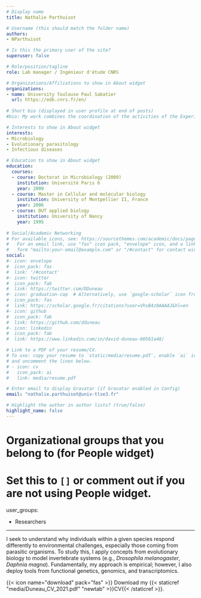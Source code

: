 ```yaml
---
# Display name
title: Nathalie Parthuisot

# Username (this should match the folder name)
authors:
- NParthuisot

# Is this the primary user of the site?
superuser: false

# Role/position/tagline
role: Lab manager / Ingénieur d'étude CNRS

# Organizations/Affiliations to show in About widget
organizations:
- name: University Toulouse Paul Sabatier
  url: https://edb.cnrs.fr/en/
  
# Short bio (displayed in user profile at end of posts)
#bio: My work combines the coordination of the activities of the Experimental Technical Platform for Evolutionary and Ecological Microbiology and the implementation of experiments on symbiotic systems studied in the laboratory.

# Interests to show in About widget
interests:
- Microbiology
- Evolutionary parasitology
- Infectious diseases

# Education to show in About widget
education:
  courses:
  - course: Doctorat in Microbiology (2009)
    institution: Université Paris 6
    year: 2009
  - course: Master in Cellular and molecular biology
    institution: University of Montpellier II, France
    year: 2006
  - course: DUT applied biology
    institution: University of Nancy
    year: 1995
      
# Social/Academic Networking
# For available icons, see: https://sourcethemes.com/academic/docs/page-builder/#icons
#   For an email link, use "fas" icon pack, "envelope" icon, and a link in the
#   form "mailto:your-email@example.com" or "/#contact" for contact widget.
social:
#- icon: envelope
#  icon_pack: fas
#  link: '/#contact'
#- icon: twitter
#  icon_pack: fab
#  link: https://twitter.com/DDuneau
#- icon: graduation-cap  # Alternatively, use `google-scholar` icon from `ai` icon pack
#  icon_pack: fas
#  link: https://scholar.google.fr/citations?user=VhsB4z0AAAAJ&hl=en
#- icon: github
#  icon_pack: fab
#  link: https://github.com/dduneau
#- icon: linkedin
#  icon_pack: fab
#  link: https://www.linkedin.com/in/david-duneau-60561a48/

# Link to a PDF of your resume/CV.
# To use: copy your resume to `static/media/resume.pdf`, enable `ai` icons in `params.toml`, 
# and uncomment the lines below.
# - icon: cv
#   icon_pack: ai
#   link: media/resume.pdf

# Enter email to display Gravatar (if Gravatar enabled in Config)
email: "nathalie.parthuisot@univ-tlse3.fr"

# Highlight the author in author lists? (true/false)
highlight_name: false
---
```


# Organizational groups that you belong to (for People widget)
#   Set this to `[]` or comment out if you are not using People widget.
user_groups:
- Researchers
---
I seek to understand why individuals within a given species respond differently to environmental challenges, especially those coming from parasitic organisms. To study this, I apply concepts from evolutionary biology to model invertebrate systems (e.g., <i>Drosophila melanogaster</i>, <i>Daphnia magna</i>). Fundamentally, my approach is empirical; however, I also deploy tools from functional genetics, genomics, and transcriptomics.

{{< icon name="download" pack="fas" >}} Download my {{< staticref "media/Duneau_CV_2021.pdf" "newtab" >}}CV{{< /staticref >}}.
